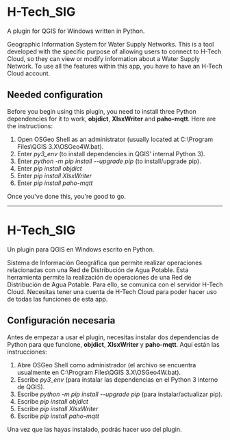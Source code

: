 # H-Tech_SIG
A plugin for QGIS for Windows written in Python.

Geographic Information System for Water Supply Networks.
This is a tool developed with the specific purpose of allowing users to connect to H-Tech Cloud, so they can view or modify information about a Water Supply Network. To use all the features within this app, you have to have an H-Tech Cloud account.

## Needed configuration

Before you begin using this plugin, you need to install three Python dependencies for it to work, **objdict**, **XlsxWriter** and **paho-mqtt**. Here are the instructions:

1. Open OSGeo Shell as an administrator (usually located at C:\Program Files\QGIS 3.X\OSGeo4W.bat).
2. Enter *py3_env* (to install dependencies in QGIS' internal Python 3).
3. Enter *python -m pip install --upgrade pip* (to install/upgrade pip).
4. Enter *pip install objdict*
5. Enter *pip install XlsxWriter*
5. Enter *pip install paho-mqtt*

Once you've done this, you're good to go.


***
# H-Tech_SIG

Un plugin para QGIS en Windows escrito en Python.

Sistema de Información Geográfica que permite realizar operaciones relacionadas con una Red de Distribución de Agua Potable.
Esta herramienta permite la realización de operaciones de una Red de Distribución de Agua Potable. Para ello, se comunica con el servidor H-Tech Cloud. Necesitas tener una cuenta de H-Tech Cloud para poder hacer uso de todas las funciones de esta app.

## Configuración necesaria

Antes de empezar a usar el plugin, necesitas instalar dos dependencias de Python para que funcione, **objdict**, **XlsxWriter** y **paho-mqtt**. Aquí están las instrucciones:

1. Abre OSGeo Shell como administrador (el archivo se encuentra usualmente en C:\Program Files\QGIS 3.X\OSGeo4W.bat).
2. Escribe *py3_env* (para instalar las dependencias en el Python 3 interno de QGIS).
3. Escribe *python -m pip install --upgrade pip* (para instalar/actualizar pip).
4. Escribe *pip install objdict*
5. Escribe *pip install XlsxWriter*
6. Escribe *pip install paho-mqtt*

Una vez que las hayas instalado, podrás hacer uso del plugin.
